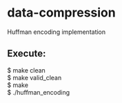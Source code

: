 # data-compression
Huffman encoding implementation 


Execute:
--------

$ make clean <br>
$ make valid_clean <br> 
$ make <br>
$ ./huffman_encoding <br>

